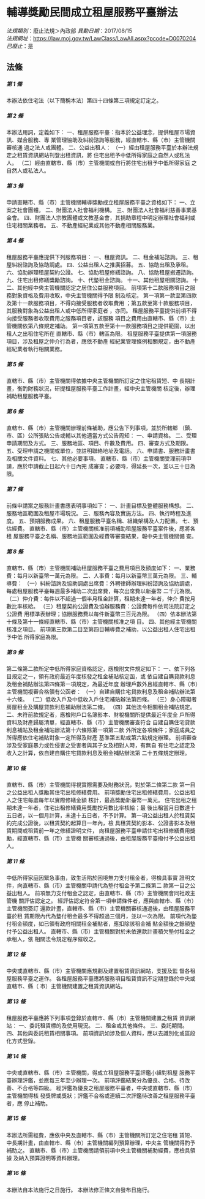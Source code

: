 # 輔導獎勵民間成立租屋服務平臺辦法

*法規類別*：廢止法規＞內政部
*異動日期*：2017/08/15  
*法規網址*：https://law.moj.gov.tw/LawClass/LawAll.aspx?pcode=D0070204
*已廢止*：是


## 法條
##### 第 1 條
本辦法依住宅法（以下簡稱本法）第四十四條第三項規定訂定之。

##### 第 2 條
本辦法用詞，定義如下：
一、租屋服務平臺：指本於公益理念，提供租屋市場資訊、媒合服務、專
    業管理協助及糾紛諮詢等服務，經直轄市、縣（市）主管機關審核通
    過之法人或團體。
二、公益出租人：
（一）經由租屋服務平臺於本辦法規定之租賃資訊網站刊登出租資訊，將
      住宅出租予中低所得家庭之自然人或私法人。
（二）經由直轄市、縣（市）主管機關或自行將住宅出租予中低所得家庭
      之自然人或私法人。

##### 第 3 條
申請直轄市、縣（市）主管機關輔導獎勵成立租屋服務平臺之資格如下：
一、立案之社會團體。
二、財團法人社會福利機構。
三、財團法人社會福利慈善事業基金會。
四、財團法人宗教團體或文教基金會，其捐助章程中明定辦理社會福利或
    住宅相關業務者。
五、不動產經紀業或其他不動產相關服務業。

##### 第 4 條
租屋服務平臺應提供下列服務項目：
一、租屋資訊。
二、租金補貼諮詢。
三、租屋糾紛諮詢及協助調處。
四、公益出租人之推廣招募。
五、協助出租及承租。
六、協助辦理租屋契約公證。
七、協助租屋修繕諮詢。
八、協助租屋搬遷諮詢。
九、住宅出租修繕獎勵諮詢。
十、代墊租金諮詢。
十一、其他租屋相關諮詢。
十二、其他經中央主管機關認定之居住公益服務項目。
前項第十二款服務項目之服務對象資格及費用收取，中央主管機關得予限
制及核定。
第一項第一款至第四款及第十一款服務項目，不得向接受服務者收取費用
；第五款至第十款服務項目，其服務對象為公益出租人或中低所得家庭者
，亦同。
租屋服務平臺提供前項不得向接受服務者收取費用之服務項目者，該服務
項目之費用由直轄市、縣（市）主管機關依第八條規定補助。
第一項第五款至第十一款服務項目之提供範圍，以出租人之出租住宅所在
直轄市、縣（市）轄區為限。
租屋服務平臺提供第一項服務項目，涉及租屋之仲介行為者，應依不動產
經紀業管理條例相關規定，由不動產經紀業者執行相關業務。

##### 第 5 條
直轄市、縣（市）主管機關得依據中央主管機關所訂定之住宅租賃短、中
長期計畫，衡酌財務狀況，研提租屋服務平臺工作計畫，經中央主管機關
核定後，辦理補助租屋服務平臺。

##### 第 6 條
直轄市、縣（市）主管機關辦理前條補助，應公告下列事項，並於所轄鄉
（鎮、市、區）公所張貼公告或輔以其他適當方式公告周知：
一、申請資格。
二、受理申請期間及方式。
三、服務地區、項目、件數及費用。
四、審查方式及期限。
五、受理申請之機關或單位，並註明聯絡地址及電話。
六、申請書、服務計畫書及相關文件資料。
七、其他必要事項。
直轄市、縣（市）主管機關受理前項申請，應於申請截止日起六十日內完
成審查；必要時，得延長一次，並以三十日為限。

##### 第 7 條
前條申請案之服務計畫書應表明事項如下：
一、計畫目標及整體服務構想。
二、服務地區範圍及租屋市場現況。
三、服務內容及實施方法。
四、執行時程及進度。
五、預期服務成果。
六、租屋服務平臺名稱、組織架構及人力配置。
七、預估經費。
直轄市、縣（市）主管機關核准前項補助租屋服務平臺案件後，應將各租
屋服務平臺之名稱、服務地區範圍及經費等審查結果，報中央主管機關備
查。

##### 第 8 條
直轄市、縣（市）主管機關補助租屋服務平臺之費用項目及額度如下：
一、業務費：每月以新臺幣一萬元為限。
二、人事費：每月以新臺幣三萬元為限。
三、輔導費：
（一）糾紛諮詢及協助調處出席費：外聘律師辦理糾紛諮詢及協助調處，
      每處租屋服務平臺每週最多補助二次出席費，每次出席費以新臺幣
      二千元為限。
（二）仲介費：每件以不超過一個半月租金計算，租期未達一年者，仲介
      費按月數比率核給。
（三）租屋契約公證費及協辦服務費：公證費每件依司法院訂定之公證費
      用標準表辦理；協辦服務費以每件新臺幣三百元為限。
（四）依本辦法第十條及第十一條經直轄市、縣（市）主管機關核准之項
      目。
四、其他經主管機關核准之項目。
前項第三款第二目至第四目輔導費之補助，以公益出租人住宅出租予中低
所得家庭為限。

##### 第 9 條
第二條第二款所定中低所得家庭資格認定，應檢附文件規定如下：
一、依下列各目規定之一，領有政府最近年度核發之租金補貼核定函，或
    依自建自購貸款利息及租金補貼辦法第四條第一項規定，為最近年度
    辦理戶數外且經直轄市、縣（市）主管機關複審合格領有公函者：
（一）自建自購住宅貸款利息及租金補貼辦法第十六條。
（二）低收入戶及中低收入戶住宅補貼辦法第四條。
（三）身心障礙者房屋租金及購屋貸款利息補助辦法第二條。
（四）其他法令相關租金補貼規定。
二、未符前款規定者，應檢附戶口名簿影本、財稅機關所提供最近年度全
    戶所得資料及財產歸屬清單，經直轄市、縣（市）主管機關審查符合
    自建自購住宅貸款利息補貼及租金補貼辦法第十六條除第一項第二款
    外所定各項條件；家庭成員之所得應依住宅補貼對象一定所得及財產
    基準第五點或第六點規定辦理。
前項審查涉及受家庭暴力或性侵害之受害者與其子女及相對人時，有無自
有住宅之認定及收入之計算，依自建自購住宅貸款利息及租金補貼辦法第
二十五條規定辦理。

##### 第 10 條
直轄市、縣（市）主管機關得視實際需要及財務狀況，對於第二條第二款
第一目之公益出租人獎勵其住宅出租修繕費用。
前項獎勵住宅出租修繕費用，公益出租人之住宅每處每年以實際修繕金額
核計，最高獎勵新臺幣一萬元。
住宅出租之租期未達一年者，住宅出租修繕費用獎勵按月數比率核給；最
後出租當月日數達十五日者，以一個月計算，未達十五日者，不予計算。
第一項公益出租人於租賃契約完成公證後，以租賃契約起算日一年內，檢
具租賃契約影本、公證書影本及租賃期間或租賃前一年之修繕證明文件，
向租屋服務平臺申請住宅出租修繕費用獎勵，經直轄市、縣（市）主管機
關審核通過後，由租屋服務平臺撥付予公益出租人。

##### 第 11 條
中低所得家庭因緊急事由，致生活陷於困境無力支付租金者，得檢具事實
證明文件，向直轄市、縣（市）主管機關申請代為墊付租金予第二條第二
款第一目之公益出租人。
前項無力支付租金之認定，由直轄市、縣（市）主管機關會同社政主管機
關評估認定之。
經評估認定符合第一項申請條件者，應與直轄市、縣（市）主管機關簽訂
還款計畫，直轄市、縣（市）主管機關審核通過後，由租屋服務平臺於租
賃期限內代為墊付租金最多不得超過三個月，並以一次為限。
前項代為墊付租金額度，如已領有政府相關租金補貼者，應扣除該租金補
貼金額後之餘額墊付予公益出租人。
直轄市、縣（市）主管機關對於未依還款計畫積欠墊付租金之承租人，依
相關法令規定程序催收之。

##### 第 12 條
中央或直轄市、縣（市）主管機關應規劃及建置租賃資訊網站，支援及監
督各租屋服務平臺之運作。
各租屋服務平臺應將服務項目租賃資訊不定期登錄於中央或直轄市、縣（
市）主管機關建置之租賃資訊網站。

##### 第 13 條
租屋服務平臺應將下列事項登錄於直轄市、縣（市）主管機關建置之租賃
資訊網站：
一、委託租賃標的及使用現況。
二、租金或其他條件。
三、委託期間。
四、其他與委託租賃相關事項。
前項資訊如涉及個人資料，應以去識別化或區段化方式登錄。

##### 第 14 條
中央或直轄市、縣（市）主管機關，得成立租屋服務平臺評鑑小組對租屋
服務平臺辦理評鑑，並應每三年至少辦理一次。
前項評鑑結果分為優良、合格、待改善、不合格等四級。
經評鑑為優良之租屋服務平臺者，中央或直轄市、縣（市）主管機關得核
發獎牌或獎狀；評鑑不合格或連續二次評鑑待改善之租屋服務平臺者，應
停止補助。

##### 第 15 條
本辦法所需經費，應依中央及直轄市、縣（市）主管機關所訂定之住宅租
賃短、中長期計畫，由直轄市、縣（市）主管機關編列預算辦理，中央主
管機關得酌予補助之。
直轄市、縣（市）主管機關請領前項中央主管機關補助經費，應檢具領據
及納入預算證明等資料辦理。

##### 第 16 條
本辦法自本法施行之日施行。
本辦法修正條文自發布日施行。


